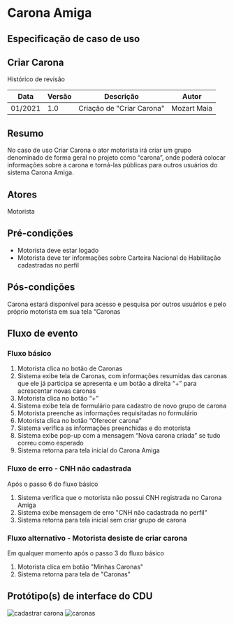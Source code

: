 # Carona Amiga
## Especificação de caso de uso

## Criar Carona

Histórico de revisão

| Data | Versão | Descrição | Autor |
|--|--|--|--|
| 01/2021 | 1.0 | Criação de "Criar Carona" | Mozart Maia |


## Resumo
No caso de uso Criar Carona o ator motorista irá criar um grupo denominado de forma geral no projeto como “carona”, onde poderá colocar informações sobre a carona e torná-las públicas para outros usuários do sistema Carona Amiga.

## Atores
Motorista

## Pré-condições

 - Motorista deve estar logado
 - Motorista deve ter informações sobre Carteira Nacional de Habilitação cadastradas no perfil

## Pós-condições
Carona estará disponível para acesso e pesquisa por outros usuários e pelo próprio motorista em sua tela “Caronas

## Fluxo de evento
### Fluxo básico

 1. Motorista clica no botão de Caronas
 2. Sistema exibe tela de Caronas, com informações resumidas das caronas que ele já participa se apresenta e um botão a direita “+” para acrescentar novas caronas
 3. Motorista clica no botão “+”
 4. Sistema exibe tela de formulário para cadastro de novo grupo de carona
 5. Motorista preenche as informações requisitadas no formulário
 6. Motorista clica no botão “Oferecer carona”
 7. Sistema verifica as informações preenchidas e do motorista
 8. Sistema exibe pop-up com a mensagem “Nova carona criada” se tudo correu como esperado
 9. Sistema retorna para tela inicial do Carona Amiga

### Fluxo de erro - CNH não cadastrada
Após o passo 6 do fluxo básico

 1. Sistema verifica que o motorista não possui CNH registrada no Carona Amiga
 2. Sistema exibe mensagem de erro "CNH não cadastrada no perfil"
 3. Sistema retorna para tela inicial sem criar grupo de carona

### Fluxo alternativo - Motorista desiste de criar carona

Em qualquer momento após o passo 3 do fluxo básico

 1. Motorista clica em botão "Minhas Caronas"
 2. Sistema retorna para tela de "Caronas"

## Protótipo(s) de interface do CDU

![cadastrar carona](https://user-images.githubusercontent.com/37476677/148703094-7dcbd475-8947-4c01-8247-57a9f89b6ff9.png)
![caronas](https://user-images.githubusercontent.com/37476677/148703149-8899b680-d417-4bb4-934b-27f712816346.png)

